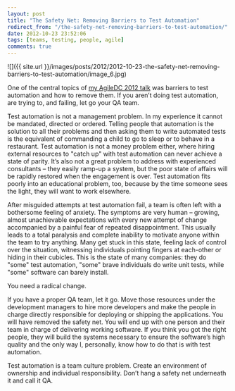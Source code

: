 ```yaml
---
layout: post
title: "The Safety Net: Removing Barriers to Test Automation"
redirect_from: "/the-safety-net-removing-barriers-to-test-automation/"
date: 2012-10-23 23:52:06
tags: [teams, testing, people, agile]
comments: true
---
```

![]({{ site.url }}/images/posts/2012/2012-10-23-the-safety-net-removing-barriers-to-test-automation/image_6.jpg)

One of the central topics of [my AgileDC 2012 talk](https://www.slideshare.net/dblockdotorg/taming-the-testing-beast-agiledc-2012/) was barriers to test automation and how to remove them. If you aren’t doing test automation, are trying to, and failing, let go your QA team.

Test automation is not a management problem. In my experience it cannot be mandated, directed or ordered. Telling people that automation is the solution to all their problems and then asking them to write automated tests is the equivalent of commanding a child to go to sleep or to behave in a restaurant. Test automation is not a money problem either, where hiring external resources to "catch up" with test automation can never achieve a state of parity. It’s also not a great problem to address with experienced consultants – they easily ramp-up a system, but the poor state of affairs will be rapidly restored when the engagement is over. Test automation fits poorly into an educational problem, too, because by the time someone sees the light, they will want to work elsewhere.

After misguided attempts at test automation fail, a team is often left with a bothersome feeling of anxiety. The symptoms are very human – growing, almost unachievable expectations with every new attempt of change accompanied by a painful fear of repeated disappointment. This usually leads to a total paralysis and complete inability to motivate anyone within the team to try anything. Many get stuck in this state, feeling lack of control over the situation, witnessing individuals pointing fingers at each-other or hiding in their cubicles. This is the state of many companies: they do "some" test automation, "some" brave individuals do write unit tests, while "some" software can barely install.

You need a radical change.

If you have a proper QA team, let it go. Move those resources under the development managers to hire more developers and make the people in charge directly responsible for deploying or shipping the applications. You will have removed the safety net. You will end up with one person and their team in charge of delivering working software. If you think you got the right people, they will build the systems necessary to ensure the software’s high quality and the only way I, personally, know how to do that is with test automation.

Test automation is a team culture problem. Create an environment of ownership and individual responsibility. Don’t hang a safety net underneath it and call it QA.
